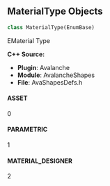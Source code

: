 ## MaterialType Objects

```python
class MaterialType(EnumBase)
```

EMaterial Type

**C++ Source:**

- **Plugin**: Avalanche
- **Module**: AvalancheShapes
- **File**: AvaShapesDefs.h

<a id="unreal.MaterialType.ASSET"></a>

#### ASSET

0

<a id="unreal.MaterialType.PARAMETRIC"></a>

#### PARAMETRIC

1

<a id="unreal.MaterialType.MATERIAL_DESIGNER"></a>

#### MATERIAL_DESIGNER

2

<a id="unreal.SizeType"></a>